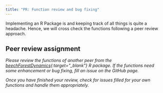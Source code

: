 ```yaml
---
title: "PR: Function review and bug fixing"
---
```


Implementing an R Package is and keeping track of all things is quite a headache. Hence, we will cross check the functions following a peer review approach.

## Peer review assignment
*Please review the functions of another peer from the [beechForestDynamics](https://github.com/marburg-open-courseware/beechForestDynamics){:target="_blank"} R package. If the functions need some enhancement or bug fixing, fill an issue on the GitHub page.*

*Once you have finished your review, check for issues filled for your own functions and handle them appropriately.*
